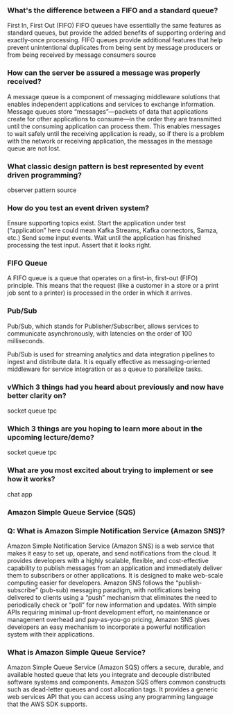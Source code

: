 ### What's the difference between a FIFO and a standard queue?

First In, First Out (FIFO)
FIFO queues have essentially the same features as standard queues, but provide the added benefits of supporting ordering and exactly-once processing. FIFO queues provide additional features that help prevent unintentional duplicates from being sent by message producers or from being received by message consumers source

### How can the server be assured a message was properly received?

A message queue is a component of messaging middleware solutions that enables independent applications and services to exchange information. Message queues store “messages”—packets of data that applications create for other applications to consume—in the order they are transmitted until the consuming application can process them. This enables messages to wait safely until the receiving application is ready, so if there is a problem with the network or receiving application, the messages in the message queue are not lost.

### What classic design pattern is best represented by event driven programming?

observer pattern source

### How do you test an event driven system?

Ensure supporting topics exist.
Start the application under test (“application” here could mean Kafka Streams, Kafka connectors, Samza, etc.)
Send some input events.
Wait until the application has finished processing the test input.
Assert that it looks right.

### FIFO Queue

A FIFO queue is a queue that operates on a first-in, first-out (FIFO) principle. This means that the request (like a customer in a store or a print job sent to a printer) is processed in the order in which it arrives.

### Pub/Sub

Pub/Sub, which stands for Publisher/Subscriber, allows services to communicate asynchronously, with latencies on the order of 100 milliseconds.

Pub/Sub is used for streaming analytics and data integration pipelines to ingest and distribute data. It is equally effective as messaging-oriented middleware for service integration or as a queue to parallelize tasks.

### vWhich 3 things had you heard about previously and now have better clarity on?

socket queue tpc

### Which 3 things are you hoping to learn more about in the upcoming lecture/demo?

socket queue tpc

### What are you most excited about trying to implement or see how it works?

chat app

### Amazon Simple Queue Service (SQS)

###

### Q: What is Amazon Simple Notification Service (Amazon SNS)?

Amazon Simple Notification Service (Amazon SNS) is a web service that makes it easy to set up, operate, and send notifications from the cloud. It provides developers with a highly scalable, flexible, and cost-effective capability to publish messages from an application and immediately deliver them to subscribers or other applications. It is designed to make web-scale computing easier for developers. Amazon SNS follows the “publish-subscribe” (pub-sub) messaging paradigm, with notifications being delivered to clients using a “push” mechanism that eliminates the need to periodically check or “poll” for new information and updates. With simple APIs requiring minimal up-front development effort, no maintenance or management overhead and pay-as-you-go pricing, Amazon SNS gives developers an easy mechanism to incorporate a powerful notification system with their applications.

### What is Amazon Simple Queue Service?

Amazon Simple Queue Service (Amazon SQS) offers a secure, durable, and available hosted queue that lets you integrate and decouple distributed software systems and components. Amazon SQS offers common constructs such as dead-letter queues and cost allocation tags. It provides a generic web services API that you can access using any programming language that the AWS SDK supports.
